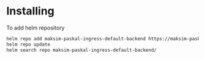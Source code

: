 # Installing

To add helm repository

```bash
helm repo add maksim-paskal-ingress-default-backend https://maksim-paskal.github.io/ingress-default-backend/
helm repo update
helm search repo maksim-paskal-ingress-default-backend/
```
